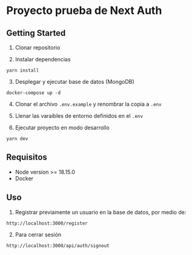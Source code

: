 # Proyecto prueba de Next Auth

## Getting Started

1. Clonar repositorio

2. Instalar dependencias
```
yarn install 
``` 
3. Desplegar y ejecutar base de datos (MongoDB)
```
docker-compose up -d
```

4. Clonar el archivo ```.env.example``` y renombrar la copia a ```.env``` 
   
5. Llenar las varaibles de entorno definidos en el ```.env``` 

6. Ejecutar proyecto en modo desarrollo
```
yarn dev
```

## Requisitos
* Node version >= 18.15.0
* Docker

## Uso

1. Registrar previamente un usuario en la base de datos, por medio de:
```
http://localhost:3000/register
```

2. Para cerrar sesión
```
http://localhost:3000/api/auth/signout
```
